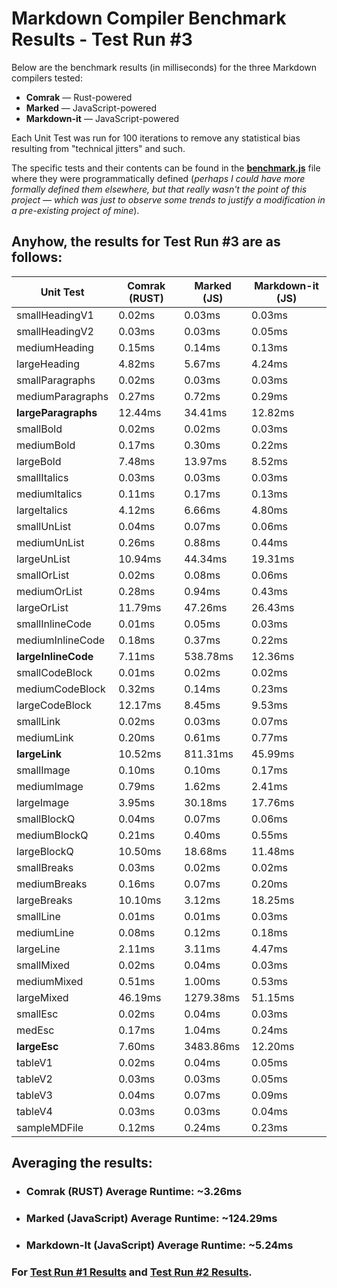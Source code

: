 # Markdown Compiler Benchmark Results - **Test Run #3**

Below are the benchmark results (in milliseconds) for the three Markdown compilers tested:
- **Comrak** — Rust-powered
- **Marked** — JavaScript-powered
- **Markdown-it** — JavaScript-powered

Each Unit Test was run for 100 iterations to remove any statistical bias resulting from "technical jitters" and such.

The specific tests and their contents can be found in the [**benchmark.js**](../utility/benchmark.js) file where they were programmatically defined (*perhaps I could have more formally defined them elsewhere, but that really wasn't the point of this project — which was just to observe some trends to justify a modification in a pre-existing project of mine*).

## Anyhow, the results for **Test Run #3** are as follows:
| Unit Test          | Comrak (RUST) | Marked (JS) | Markdown-it (JS) |
|--------------------|---------------|-------------|------------------|
| smallHeadingV1     | 0.02ms        | 0.03ms      | 0.03ms           |
| smallHeadingV2     | 0.03ms        | 0.03ms      | 0.05ms           |
| mediumHeading      | 0.15ms        | 0.14ms      | 0.13ms           |
| largeHeading       | 4.82ms        | 5.67ms      | 4.24ms           |
| smallParagraphs    | 0.02ms        | 0.03ms      | 0.03ms           |
| mediumParagraphs   | 0.27ms        | 0.72ms      | 0.29ms           |
| **largeParagraphs**    | 12.44ms       | 34.41ms     | 12.82ms          |
| smallBold          | 0.02ms        | 0.02ms      | 0.03ms           |
| mediumBold         | 0.17ms        | 0.30ms      | 0.22ms           |
| largeBold          | 7.48ms        | 13.97ms     | 8.52ms           |
| smallItalics       | 0.03ms        | 0.03ms      | 0.03ms           |
| mediumItalics      | 0.11ms        | 0.17ms      | 0.13ms           |
| largeItalics       | 4.12ms        | 6.66ms      | 4.80ms           |
| smallUnList        | 0.04ms        | 0.07ms      | 0.06ms           |
| mediumUnList       | 0.26ms        | 0.88ms      | 0.44ms           |
| largeUnList        | 10.94ms       | 44.34ms     | 19.31ms          |
| smallOrList        | 0.02ms        | 0.08ms      | 0.06ms           |
| mediumOrList       | 0.28ms        | 0.94ms      | 0.43ms           |
| largeOrList        | 11.79ms       | 47.26ms     | 26.43ms          |
| smallInlineCode    | 0.01ms        | 0.05ms      | 0.03ms           |
| mediumInlineCode   | 0.18ms        | 0.37ms      | 0.22ms           |
| **largeInlineCode**    | 7.11ms        | 538.78ms    | 12.36ms          |
| smallCodeBlock     | 0.01ms        | 0.02ms      | 0.02ms           |
| mediumCodeBlock    | 0.32ms        | 0.14ms      | 0.23ms           |
| largeCodeBlock     | 12.17ms       | 8.45ms      | 9.53ms           |
| smallLink          | 0.02ms        | 0.03ms      | 0.07ms           |
| mediumLink         | 0.20ms        | 0.61ms      | 0.77ms           |
| **largeLink**          | 10.52ms       | 811.31ms    | 45.99ms          |
| smallImage         | 0.10ms        | 0.10ms      | 0.17ms           |
| mediumImage        | 0.79ms        | 1.62ms      | 2.41ms           |
| largeImage         | 3.95ms        | 30.18ms     | 17.76ms          |
| smallBlockQ        | 0.04ms        | 0.07ms      | 0.06ms           |
| mediumBlockQ       | 0.21ms        | 0.40ms      | 0.55ms           |
| largeBlockQ        | 10.50ms       | 18.68ms     | 11.48ms          |
| smallBreaks        | 0.03ms        | 0.02ms      | 0.02ms           |
| mediumBreaks       | 0.16ms        | 0.07ms      | 0.20ms           |
| largeBreaks        | 10.10ms       | 3.12ms      | 18.25ms          |
| smallLine          | 0.01ms        | 0.01ms      | 0.03ms           |
| mediumLine         | 0.08ms        | 0.12ms      | 0.18ms           |
| largeLine          | 2.11ms        | 3.11ms      | 4.47ms           |
| smallMixed         | 0.02ms        | 0.04ms      | 0.03ms           |
| mediumMixed        | 0.51ms        | 1.00ms      | 0.53ms           |
| largeMixed         | 46.19ms       | 1279.38ms   | 51.15ms          |
| smallEsc           | 0.02ms        | 0.04ms      | 0.03ms           |
| medEsc             | 0.17ms        | 1.04ms      | 0.24ms           |
| **largeEsc**           | 7.60ms        | 3483.86ms   | 12.20ms          |
| tableV1            | 0.02ms        | 0.04ms      | 0.05ms           |
| tableV2            | 0.03ms        | 0.03ms      | 0.05ms           |
| tableV3            | 0.04ms        | 0.07ms      | 0.09ms           |
| tableV4            | 0.03ms        | 0.03ms      | 0.04ms           |
| sampleMDFile       | 0.12ms        | 0.24ms      | 0.23ms           |

## Averaging the results:
- ### Comrak (RUST) Average Runtime: ~3.26ms
- ### Marked (JavaScript) Average Runtime: ~124.29ms
- ### Markdown-It (JavaScript) Average Runtime: ~5.24ms

### For [**Test Run #1 Results**](./TestResults1.md) and [**Test Run #2 Results**](./TestResults2.md).
